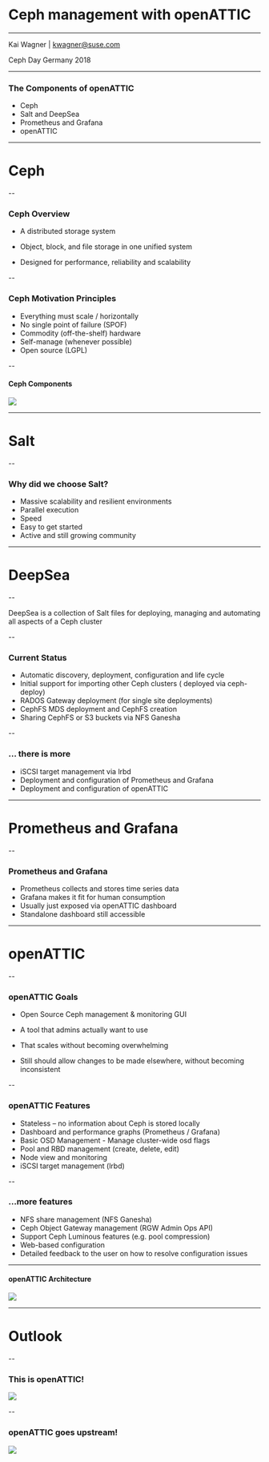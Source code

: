 # Ceph management with openATTIC

<hr>
<p>Kai Wagner | <a href="mailto:kwagner@suse.com">kwagner@suse.com</a></p>
<p>Ceph Day Germany 2018</p>

---

### The Components of openATTIC

* Ceph
* Salt and DeepSea
* Prometheus and Grafana
* openATTIC

---

# Ceph

--

### Ceph Overview

* A distributed storage system

* Object, block, and file storage in one unified system

* Designed for performance, reliability and scalability

--

### Ceph Motivation Principles

* Everything must scale / horizontally
* No single point of failure (SPOF)
* Commodity (off-the-shelf) hardware
* Self-manage (whenever possible)
* Open source (LGPL)

--

#### Ceph Components 

<img src="images/ceph_stack.png" style="background:none; border:none; box-shadow:none;">

---

# Salt

--

### Why did we choose Salt?

* Massive scalability and resilient environments
* Parallel execution
* Speed
* Easy to get started 
* Active and still growing community

---

# DeepSea

--
 
DeepSea is a collection of Salt files for deploying, managing and automating all aspects of a Ceph cluster

--

### Current Status

* Automatic discovery, deployment, configuration and life cycle 
* Initial support for importing other Ceph clusters ( deployed via ceph-deploy)
* RADOS Gateway deployment (for single site deployments)
* CephFS MDS deployment and CephFS creation
* Sharing CephFS or S3 buckets via NFS Ganesha

--

### ... there is more

* iSCSI target management via lrbd
* Deployment and configuration of Prometheus and Grafana 
* Deployment and configuration of openATTIC 

---

# Prometheus and Grafana

--

### Prometheus and Grafana

* Prometheus collects and stores time series data
* Grafana makes it fit for human consumption
* Usually just exposed via openATTIC dashboard
* Standalone dashboard still accessible

---

# openATTIC

--

### openATTIC Goals

* Open Source Ceph management & monitoring GUI

* A tool that admins actually want to use

* That scales without becoming overwhelming

* Still should allow changes to be made elsewhere, without becoming inconsistent

--

### openATTIC Features

* Stateless – no information about Ceph is stored locally
* Dashboard and performance graphs (Prometheus / Grafana)
* Basic OSD Management - Manage cluster-wide osd flags
* Pool and RBD management (create, delete, edit)
* Node view and monitoring
* iSCSI target management (lrbd)

--

### ...more features

* NFS share management (NFS Ganesha)
* Ceph Object Gateway management (RGW Admin Ops API)
* Support Ceph Luminous features (e.g. pool compression)
* Web-based configuration
* Detailed feedback to the user on how to resolve configuration issues

---

#### openATTIC Architecture

<img src="images/openattic-architecture.png" style="background:none; border:none; box-shadow:none;">

---

# Outlook

--

### This is openATTIC!

<img src="images/openattic-login.png" style="background:none; border:none; box-shadow:none;">

--

### openATTIC goes upstream!

<img src="images/upstream-login.png" style="background:none; border:none; box-shadow:none;">
